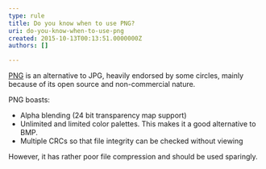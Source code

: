 ```yaml
---
type: rule
title: Do you know when to use PNG?
uri: do-you-know-when-to-use-png
created: 2015-10-13T00:13:51.0000000Z
authors: []

---
```


 
​[PNG](http&#58;//www.libpng.org/pub/png/) is an alternative to JPG, heavily endorsed by some circles, mainly because of its open source and non-commercial nature.

PNG boasts:

- Alpha blending (24 bit transparency map support)
- Unlimited and limited color palettes. This makes it a good alternative to BMP.
- Multiple CRCs so that file integrity can be checked without viewing


However, it has rather poor file compression and should be used sparingly.​
 
